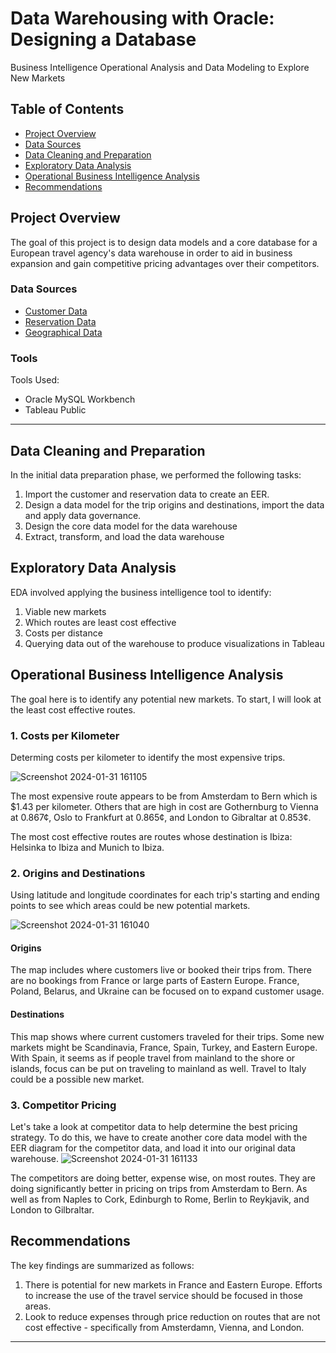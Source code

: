 # Data Warehousing with Oracle: Designing a Database
Business Intelligence Operational Analysis and Data Modeling to Explore New Markets
## Table of Contents

- [Project Overview](#project-overview)
- [Data Sources](#data-sources)
- [Data Cleaning and Preparation](#data-cleaning-and-preparation)
- [Exploratory Data Analysis](#exploratory-data-analysis)
- [Operational Business Intelligence Analysis](#operational-business-intelligence-analysis)
- [Recommendations](#recommendations)

  
## Project Overview

The goal of this project is to design data models and a core database for a European travel agency's data warehouse in order to aid in business expansion and gain competitive pricing advantages over their competitors. 



### Data Sources

* [Customer Data](https://github.com/phelpsbp/Data-Warehousing-with-Oracle/blob/main/customer.csv)
* [Reservation Data](https://github.com/phelpsbp/Data-Warehousing-with-Oracle/blob/main/reservation.csv)
* [Geographical Data](https://github.com/phelpsbp/Data-Warehousing-with-Oracle/blob/main/location.csv)

### Tools

Tools Used:
* Oracle MySQL Workbench
* Tableau Public 

---

## Data Cleaning and Preparation

In the initial data preparation phase, we performed the following tasks:
1. Import the customer and reservation data to create an EER.
2. Design a data model for the trip origins and destinations, import the data and apply data governance.
3. Design the core data model for the data warehouse
4. Extract, transform, and load the data warehouse 

## Exploratory Data Analysis

EDA involved applying the business intelligence tool to identify:

1. Viable new markets
2. Which routes are least cost effective
3. Costs per distance
4. Querying data out of the warehouse to produce visualizations in Tableau

## Operational Business Intelligence Analysis

The goal here is to identify any potential new markets. To start, I will look at the least cost effective routes.

### 1. Costs per Kilometer 
Determing costs per kilometer to identify the most expensive trips.

![Screenshot 2024-01-31 161105](https://github.com/phelpsbp/Data-Warehousing-with-Oracle/assets/150976820/cd0dad6a-920a-481c-898c-a6feec035dbf)

The most expensive route appears to be from Amsterdam to Bern which is $1.43 per kilometer.
Others that are high in cost are Gothernburg to Vienna at 0.867¢, Oslo to Frankfurt at 0.865¢, and London to Gibraltar at 0.853¢.

The most cost effective routes are routes whose destination is Ibiza: Helsinka to Ibiza and Munich to Ibiza.  

### 2. Origins and Destinations
Using latitude and longitude coordinates for each trip's starting and ending points to see which areas could be new potential markets. 

![Screenshot 2024-01-31 161040](https://github.com/phelpsbp/Data-Warehousing-with-Oracle/assets/150976820/7c76cb7a-ac81-4a8c-a7cd-6adb72bb0277)

#### Origins
The map includes where customers live or booked their trips from. There are no bookings from France or large parts of Eastern Europe. France, Poland, Belarus, and Ukraine can be focused on to expand customer usage. 

#### Destinations

This map shows where current customers traveled for their trips.
Some new markets might be Scandinavia, France, Spain, Turkey, and Eastern Europe.
With Spain, it seems as if people travel from mainland to the shore or islands, focus can be put on traveling to mainland as well. 
Travel to Italy could be a possible new market. 

### 3. Competitor Pricing

Let's take a look at competitor data to help determine the best pricing strategy. To do this, we have to create another core data model with the EER diagram for the competitor data, and load it into our original data warehouse.
![Screenshot 2024-01-31 161133](https://github.com/phelpsbp/Data-Warehousing-with-Oracle/assets/150976820/6281f9a7-fe92-45a4-898b-aa06a95da2d6)

The competitors are doing better, expense wise, on most routes.  They are doing significantly better in pricing on trips from Amsterdam to Bern. As well as from Naples to Cork, Edinburgh to Rome, Berlin to Reykjavik, and London to Gilbraltar.


## Recommendations
The key findings are summarized as follows:
1. There is potential for new markets in France and Eastern Europe. Efforts to increase the use of the travel service should be focused in those areas.  
2. Look to reduce expenses through price reduction on routes that are not cost effective - specifically from Amsterdamn, Vienna, and London. 

---

